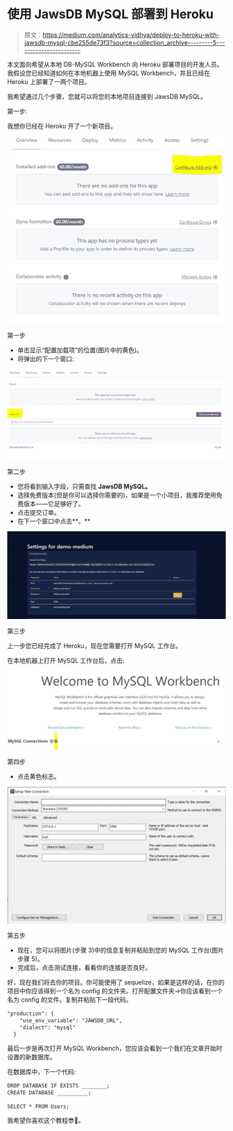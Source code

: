 # 使用 JawsDB MySQL 部署到 Heroku

> 原文：<https://medium.com/analytics-vidhya/deploy-to-heroku-with-jawsdb-mysql-cbe255de73f3?source=collection_archive---------5----------------------->

本文面向希望从本地 DB-MySQL Workbench 向 Heroku 部署项目的开发人员。我假设您已经知道如何在本地机器上使用 MySQL Workbench，并且已经在 Heroku 上部署了一两个项目。

我希望通过几个步骤，您就可以将您的本地项目连接到 JawsDB MySQL。

第一步:

我想你已经在 Heroku 开了一个新项目。

![](img/f35796187bbb9ecae1211264ba491820.png)

第一步

*   单击显示“配置加载项”的位置(图片中的黄色)。
*   将弹出的下一个窗口:

![](img/937bdab7574a6d56af362e9598e2ab26.png)

第二步

*   您将看到输入字段，只需查找 **JawsDB MySQL。**
*   选择免费版本(但是你可以选择你需要的)，如果是一个小项目，我推荐使用免费版本——它足够好了。
*   点击提交订单。
*   在下一个窗口中点击**。**

![](img/bb339c6f7156d6184e86f0e15ebb12b0.png)

第三步

上一步您已经完成了 Heroku，现在您需要打开 MySQL 工作台。

在本地机器上打开 MySQL 工作台后，点击:

![](img/fb4e2168505559aadb918373624f3df7.png)

第四步

*   点击黄色标志。

![](img/aff8335f8d8ea2d064d055d603bacbea.png)

第五步

*   现在，您可以将图片(步骤 3)中的信息复制并粘贴到您的 MySQL 工作台(图片步骤 5)。
*   完成后，点击测试连接，看看你的连接是否良好。

好，现在我们将去你的项目。你可能使用了 sequelize，如果是这样的话，在你的项目中你应该得到一个名为 config 的文件夹。打开配置文件夹->你应该看到一个名为 config 的文件。复制并粘贴下一段代码。

```
"production": {
    "use_env_variable": "JAWSDB_URL",
    "dialect": "mysql"
  }
```

最后一步是再次打开 MySQL Workbench，您应该会看到一个我们在文章开始时设置的新数据库。

在数据库中，下一个代码:

```
DROP DATABASE IF EXISTS ________;
CREATE DATABASE __________;

SELECT * FROM Users;
```

我希望你喜欢这个教程😎🙏。